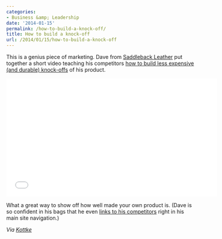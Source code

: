 ```yaml
---
categories:
- Business &amp; Leadership
date: '2014-01-15'
permalink: /how-to-build-a-knock-off/
title: How to build a knock-off
url: /2014/01/15/how-to-build-a-knock-off
---
```


This is a genius piece of marketing. Dave from <a href="http://www.saddlebackleather.com/">Saddleback Leather</a> put together a short video teaching his competitors <a href="https://www.youtube.com/watch?v=a11wlngpuSY">how to build less expensive (and durable) knock-offs</a> of his product.

<iframe width="560" height="315" src="//www.youtube.com/embed/a11wlngpuSY" frameborder="0" allowfullscreen></iframe>

What a great way to show off how well made your own product is. (Dave is so confident in his bags that he even <a href="http://www.saddlebackleather.com/Our-Rivals">links to his competitors</a> right in his main site navigation.)

<em>Via <a href="http://kottke.org/14/01/how-to-make-a-fake-bag">Kottke</a></em>
